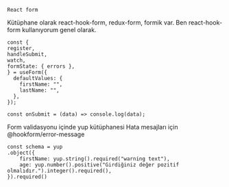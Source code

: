 `React form`

Kütüphane olarak react-hook-form, redux-form, formik var. Ben react-hook-form kullanıyorum genel olarak.

```
const {
register,
handleSubmit,
watch,
formState: { errors },
} = useForm({
  defaultValues: {
    firstName: "",
    lastName: "",
  },
});

const onSubmit = (data) => console.log(data);
```

Form validasyonu içinde yup kütüphanesi
Hata mesajları için @hookform/error-message

```
const schema = yup
.object({
    firstName: yup.string().required("warning text"),
    age: yup.number().positive("Girdiğiniz değer pozitif olmalıdır.").integer().required(),
}).required()
```
